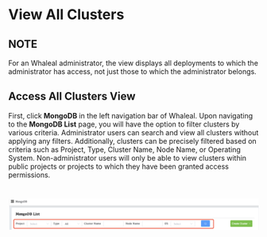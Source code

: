 # View All Clusters

## NOTE

For an Whaleal administrator, the view displays all deployments to which the administrator has access, not just those to which the administrator belongs.

## Access All Clusters View

First, click **MongoDB** in the left navigation bar of Whaleal. Upon navigating to the **MongoDB List** page, you will have the option to filter clusters by various criteria. Administrator users can search and view all clusters without applying any filters. Additionally, clusters can be precisely filtered based on criteria such as Project, Type, Cluster Name, Node Name, or Operating System. Non-administrator users will only be able to view clusters within public projects or projects to which they have been granted access permissions.

![image-20240624140923925](../../images/whaleal-platform-Images/05-manage-deployment/accesses-all-cluster-views-filter.png)
=======
